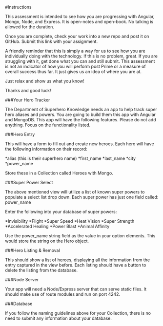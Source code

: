 #Instructions

This assessment is intended to see how you are progressing with Angular, Mongo, Node, and Express. It is open-notes and open-book. No talking is allowed for the duration.

Once you are complete, check your work into a new repo and post it on GitHub. Submit this link with your assignment.

A friendly reminder that this is simply a way for us to see how you are individually doing with the technology. If this is no problem, great. If you are struggling with it, get done what you can and still submit. This assessment is not an indicator of how you will perform post Prime or a measure of overall success thus far. It just gives us an idea of where you are at.

Just relax and show us what you know!

Thanks and good luck!

###Your Hero Tracker

The Department of Superhero Knowledge needs an app to help track super hero aliases and powers. You are going to build them this app with Angular and MongoDB. This app will have the following features. Please do not add anything. Focus on the functionality listed.

###Hero Entry

This will have a form to fill out and create new heroes. Each hero will have the following information on their record:

*alias (this is their superhero name)
*first_name
*last_name
*city
*power_name

Store these in a Collection called Heroes with Mongo.

###Super Power Select

The above mentioned view will utilize a list of known super powers to populate a select list drop down. Each super power has just one field called: power_name

Enter the following into your database of super powers:

*Invisibility
*Flight
*Super Speed
*Heat Vision
*Super Strength
*Accelerated Healing
*Power Blast
*Animal Affinity

Use the power_name string field as the value in your option elements. This would store the string on the Hero object.

###Hero Listing & Removal

This should show a list of heroes, displaying all the information from the entry captured in the view before. Each listing should have a button to delete the listing from the database.

###Node Server

Your app will need a Node/Express server that can serve static files. It should make use of route modules and run on port 4242.

###Database

If you follow the naming guidelines above for your Collection, there is no need to submit any information about your database.
